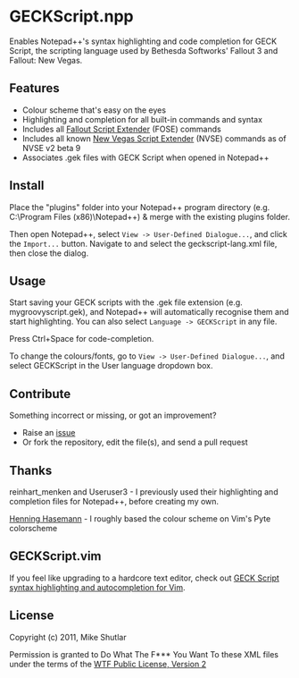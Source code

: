 # GECKScript.npp

Enables Notepad++'s syntax highlighting and code completion for GECK Script, the scripting language used by Bethesda Softworks' Fallout 3 and Fallout: New Vegas.


## Features

* Colour scheme that's easy on the eyes
* Highlighting and completion for all built-in commands and syntax
* Includes all [Fallout Script Extender](http://fose.silverlock.org/) (FOSE) commands
* Includes all known [New Vegas Script Extender](http://nvse.silverlock.org/) (NVSE) commands as of NVSE v2 beta 9
* Associates .gek files with GECK Script when opened in Notepad++


## Install

Place the "plugins" folder into your Notepad++ program directory (e.g. C:\Program Files (x86)\Notepad++) & merge with the existing plugins folder.

Then open Notepad++, select `View -> User-Defined Dialogue...`, and click the `Import...` button. Navigate to and select the geckscript-lang.xml file, then close the dialog.


## Usage

Start saving your GECK scripts with the .gek file extension (e.g. mygroovyscript.gek), and Notepad++ will automatically recognise them and start highlighting. You can also select `Language -> GECKScript` in any file.

Press Ctrl+Space for code-completion.

To change the colours/fonts, go to `View -> User-Defined Dialogue...`, and select GECKScript in the User language dropdown box.


## Contribute

Something incorrect or missing, or got an improvement?

* Raise an [issue](https://github.com/infectedsoundsystem/geckscript.npp/issues)
* Or fork the repository, edit the file(s), and send a pull request


## Thanks

reinhart\_menken and Useruser3 - I previously used their highlighting and completion files for Notepad++, before creating my own. 

[Henning Hasemann](http://www.leetless.de/vim.html) - I roughly based the colour scheme on Vim's Pyte colorscheme


## GECKScript.vim

If you feel like upgrading to a hardcore text editor, check out [GECK Script syntax highlighting and autocompletion for Vim](https://github.com/infectedsoundsystem/geckscript.vim).


## License

Copyright (c) 2011, Mike Shutlar

Permission is granted to Do What The F\*\*\* You Want To these XML files under the terms of the [WTF Public License, Version 2](http://sam.zoy.org/wtfpl/)
